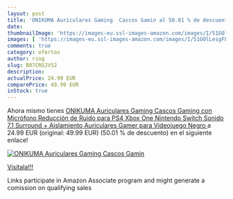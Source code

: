 ```yaml
---
layout: post
title: 'ONIKUMA Auriculares Gaming  Cascos Gamin al 50.01 % de descuento'
date: 
thumbnailImage: 'https://images-eu.ssl-images-amazon.com/images/I/51GOlLesgFL._SL200_.jpg'
images: [ 'https://images-eu.ssl-images-amazon.com/images/I/51GOlLesgFL._SL200_.jpg' ]
comments: true
category: ofertas
author: ring
slug: B07CRGJVS2
description:
actualPrice: 24.99 EUR
comparePrice: 49.99 EUR
inStock: true
---
```


Ahora mismo tienes [ONIKUMA Auriculares Gaming  Cascos Gaming con Micrófono Reducción de Ruido para PS4  Xbox One  Nintendo Switch  Sonido 7.1 Surround + Aislamiento  Auriculares Gamer para Videojuego  Negro ](https://www.amazon.es/dp/B07CRGJVS2/?tag=tolees-21) a 24.99 EUR (original: 49.99 EUR) (50.01 %  de descuento) en el siguiente enlace!

[![ONIKUMA Auriculares Gaming  Cascos Gamin](https://images-eu.ssl-images-amazon.com/images/I/51GOlLesgFL._SL200_.jpg)](https://www.amazon.es/dp/B07CRGJVS2/?tag=tolees-21)

[Visítala!!!](https://www.amazon.es/dp/B07CRGJVS2/?tag=tolees-21)

Links participate in Amazon Associate program and might generate a comission on qualifying sales
